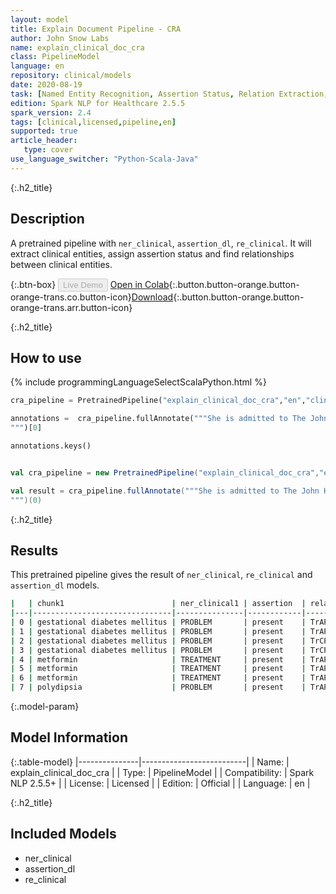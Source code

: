 ```yaml
---
layout: model
title: Explain Document Pipeline - CRA
author: John Snow Labs
name: explain_clinical_doc_cra
class: PipelineModel
language: en
repository: clinical/models
date: 2020-08-19
task: [Named Entity Recognition, Assertion Status, Relation Extraction, Pipeline Healthcare]
edition: Spark NLP for Healthcare 2.5.5
spark_version: 2.4
tags: [clinical,licensed,pipeline,en]
supported: true
article_header:
   type: cover
use_language_switcher: "Python-Scala-Java"
---
```


{:.h2_title}
## Description
A pretrained pipeline with `ner_clinical`, `assertion_dl`, `re_clinical`. It will extract clinical entities, assign assertion status and find relationships between clinical entities.


{:.btn-box}
<button class="button button-orange" disabled>Live Demo</button>
[Open in Colab](https://colab.research.google.com/github/JohnSnowLabs/spark-nlp-workshop/blob/master/tutorials/Certification_Trainings/Healthcare/11.Pretrained_Clinical_Pipelines.ipynb){:.button.button-orange.button-orange-trans.co.button-icon}[Download](https://s3.amazonaws.com/auxdata.johnsnowlabs.com/clinical/models/explain_clinical_doc_cra_en_2.5.5_2.4_1597846145640.zip){:.button.button-orange.button-orange-trans.arr.button-icon}

{:.h2_title}
## How to use 
<div class="tabs-box" markdown="1">

{% include programmingLanguageSelectScalaPython.html %}

```python
cra_pipeline = PretrainedPipeline("explain_clinical_doc_cra","en","clinical/models")

annotations =  cra_pipeline.fullAnnotate("""She is admitted to The John Hopkins Hospital 2 days ago with a history of gestational diabetes mellitus diagnosed. She denied pain and any headache.She was seen by the endocrinology service and she was discharged on 03/02/2018 on 40 units of insulin glargine, 12 units of insulin lispro, and metformin 1000 mg two times a day. She had close follow-up with endocrinology post discharge. 
""")[0]

annotations.keys()

```

```scala

val cra_pipeline = new PretrainedPipeline("explain_clinical_doc_cra","en","clinical/models")

val result = cra_pipeline.fullAnnotate("""She is admitted to The John Hopkins Hospital 2 days ago with a history of gestational diabetes mellitus diagnosed. She denied pain and any headache.She was seen by the endocrinology service and she was discharged on 03/02/2018 on 40 units of insulin glargine, 12 units of insulin lispro, and metformin 1000 mg two times a day. She had close follow-up with endocrinology post discharge. 
""")(0)

```
</div>

{:.h2_title}
## Results
This pretrained pipeline gives the result of `ner_clinical`, `re_clinical` and `assertion_dl` models.

```bash
|   | chunk1                        | ner_clinical1 | assertion  | relation | chunk2        | ner_clinical2 |
|---|-------------------------------|---------------|------------|----------|---------------|---------------|
| 0 | gestational diabetes mellitus | PROBLEM       | present    | TrAP     | metformin     | TREATMENT     |
| 1 | gestational diabetes mellitus | PROBLEM       | present    | TrAP     | polyuria      | PROBLEM       |
| 2 | gestational diabetes mellitus | PROBLEM       | present    | TrCP     | polydipsia    | PROBLEM       |
| 3 | gestational diabetes mellitus | PROBLEM       | present    | TrCP     | poor appetite | PROBLEM       |
| 4 | metformin                     | TREATMENT     | present    | TrAP     | polyuria      | PROBLEM       |
| 5 | metformin                     | TREATMENT     | present    | TrAP     | polydipsia    | PROBLEM       |
| 6 | metformin                     | TREATMENT     | present    | TrAP     | poor appetite | PROBLEM       |
| 7 | polydipsia                    | PROBLEM       | present    | TrAP     | vomiting      | PROBLEM       |
```

{:.model-param}
## Model Information

{:.table-model}
|---------------|--------------------------|
| Name:          | explain_clinical_doc_cra |
| Type:   | PipelineModel            |
| Compatibility: | Spark NLP 2.5.5+                    |
| License:       | Licensed                 |
| Edition:       | Official               |
| Language:      | en                       |


{:.h2_title}
## Included Models
- ner_clinical
- assertion_dl
- re_clinical
